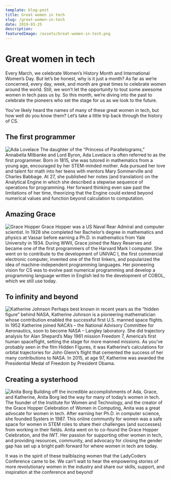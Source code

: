 ```yaml
---
template: blog-post
title: Great women in tech
slug: /great-women-in-tech
date: 2019-03-25
description: 
featuredImage: /assets/Great-women-in-tech.png
---
```

# Great women in tech
Every March, we celebrate Women’s History Month and International Women’s Day. But let’s be honest, why is it just a month? As far as we’re concerned, every day, week, and month are great times to celebrate women around the world. Still, we won’t let the opportunity to tout some awesome women in tech pass us by. So this month, we’re diving into the past to celebrate the pioneers who set the stage for us as we look to the future.

You’ve likely heard the names of many of these great women in tech, but how well do you know them? Let’s take a little trip back through the history of CS.

## The first programmer
![Ada Lovelace](/assets/ada-lovelace.jpeg "Ada Lovelace")
The daughter of the “Princess of Parallelograms,” Annabella Milbanke and Lord Byron, Ada Lovelace is often referred to as the first programmer. Born in 1815, she was tutored in mathematics from a young age, encouraged by her STEM-minded mother. Ada pursued her love and talent for math into her teens with mentors Mary Sommerville and Charles Babbage. At 27, she published her notes (and translation) on the Analytical Engine in which she described a stepwise sequence of operations for programming. Her forward thinking even saw past the limitations of her time, theorizing that the Engine could extend beyond numerical values and function beyond calculation to computation.

## Amazing Grace
![Grace Hopper](/assets/Grace_Hopper.jpg "Grace Hopper")
Grace Hopper was a US Naval Rear Admiral and computer scientist. In 1928 she completed her Bachelor’s degree in mathematics and physics at Vassar before earning a Ph.D. in mathematics from Yale University in 1934. During WWII, Grace joined the Navy Reserves and became one of the first programmers of the Harvard Mark I computer. She went on to contribute to the development of UNIVAC I, the first commercial electronic computer, invented one of the first linkers, and popularized the idea of machine-independent programming languages. Her pioneering vision for CS was to evolve past numerical programming and develop a programming language written in English led to the development of COBOL, which we still use today.

## To infinity and beyond
![Katherine Johnson](/assets/katherine-johnson.png "Katherine Johnson")
Perhaps best known in recent years as the “hidden figure” behind NASA, Katherine Johnson is a pioneering mathematician whose contribution enabled the successful first U.S. manned space flights. In 1952 Katherine joined NACA’s – the National Advisory Committee for Aeronautics, soon to become NASA – Langley laboratory. She did trajectory analysis for Alan Shepard’s May 1961 mission Freedom 7, America’s first human spaceflight, setting the stage for more manned missions. As you’ve probably seen in the film Hidden Figures, it was Katherine’s calculations for orbital trajectories for John Glenn’s flight that cemented the success of her many contributions to NASA. In 2015, at age 97, Katherine was awarded the Presidential Medal of Freedom by President Obama.

## Creating a systerhood
![Anita Borg](/assets/Anita-Borg.png "Anita Borg")
Building off the incredible accomplishments of Ada, Grace, and Katherine, Anita Borg led the way for many of today’s women in tech. The founder of the Institute for Women and Technology, and the creator of the Grace Hopper Celebration of Women in Computing, Anita was a great advocate for women in tech. After earning her Ph.D. in computer science, she founded Systers in 1987. This online community for women was a safe space for women in STEM roles to share their challenges (and successes) from working in their fields. Anita went on to co-found the Grace Hopper Celebration, and the IWT. Her passion for supporting other women in tech, and providing resources, community, and advocacy for closing the gender gap has set up a bright path forward for where women in tech are today.

It was in the spirit of these trailblazing women that the LadyCoders Conference came to be. We can’t wait to hear the empowering stories of more revolutionary women in the industry and share our skills, support, and inspiration at the conference and beyond!